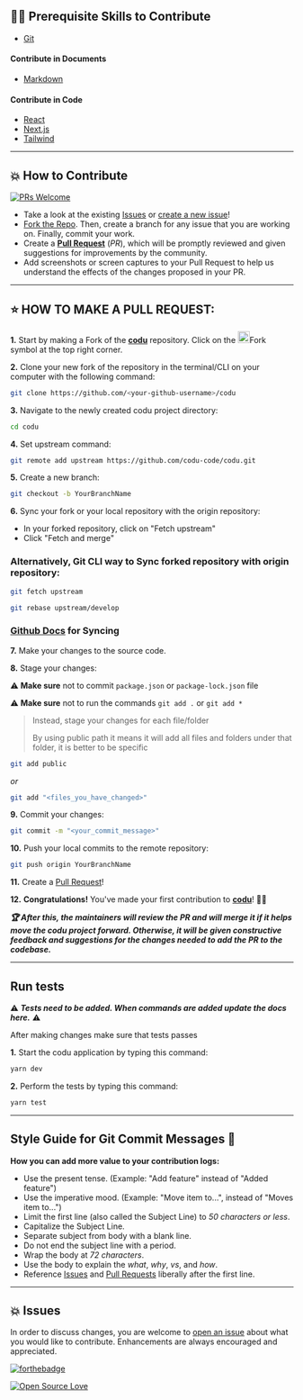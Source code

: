 ## 👨‍💻 Prerequisite Skills to Contribute

- [Git](https://git-scm.com/)

#### Contribute in Documents

- [Markdown](https://www.markdownguide.org/basic-syntax/)

#### Contribute in Code

- [React](https://reactjs.org/)
- [Next.js](https://nextjs.org/)
- [Tailwind](https://tailwindcss.com/)

---

## 💥 How to Contribute

[![PRs Welcome](https://img.shields.io/badge/PRs-welcome-brightgreen.svg?style=flat-square)](https://github.com/codu-code/codu/pulls)

- Take a look at the existing [Issues](https://github.com/codu-code/codu/issues) or [create a new issue](https://github.com/codu-code/codu/issues/new/choose)!
- [Fork the Repo](https://github.com/codu-code/codu/fork). Then, create a branch for any issue that you are working on. Finally, commit your work.
- Create a **[Pull Request](https://github.com/codu-code/codu/compare)** (_PR_), which will be promptly reviewed and given suggestions for improvements by the community.
- Add screenshots or screen captures to your Pull Request to help us understand the effects of the changes proposed in your PR.

---

## ⭐ HOW TO MAKE A PULL REQUEST:

**1.** Start by making a Fork of the [**codu**](https://github.com/codu-code/codu) repository. Click on the <a href="https://github.com/codu-code/codu/fork"><img src="https://i.imgur.com/G4z1kEe.png" height="21" width="21"></a>Fork symbol at the top right corner.

**2.** Clone your new fork of the repository in the terminal/CLI on your computer with the following command:

```bash
git clone https://github.com/<your-github-username>/codu
```

**3.** Navigate to the newly created codu project directory:

```bash
cd codu
```

**4.** Set upstream command:

```bash
git remote add upstream https://github.com/codu-code/codu.git
```

**5.** Create a new branch:

```bash
git checkout -b YourBranchName
```

**6.** Sync your fork or your local repository with the origin repository:

- In your forked repository, click on "Fetch upstream"
- Click "Fetch and merge"

### Alternatively, Git CLI way to Sync forked repository with origin repository:

```bash
git fetch upstream
```

```bash
git rebase upstream/develop
```

### [Github Docs](https://docs.github.com/en/github/collaborating-with-pull-requests/addressing-merge-conflicts/resolving-a-merge-conflict-on-github) for Syncing

**7.** Make your changes to the source code.

**8.** Stage your changes:

⚠️ **Make sure** not to commit `package.json` or `package-lock.json` file

⚠️ **Make sure** not to run the commands `git add .` or `git add *`

> Instead, stage your changes for each file/folder
>
> By using public path it means it will add all files and folders under that folder, it is better to be specific

```bash
git add public
```

_or_

```bash
git add "<files_you_have_changed>"
```

**9.** Commit your changes:

```bash
git commit -m "<your_commit_message>"
```

**10.** Push your local commits to the remote repository:

```bash
git push origin YourBranchName
```

**11.** Create a [Pull Request](https://help.github.com/en/github/collaborating-with-issues-and-pull-requests/creating-a-pull-request)!

**12.** **Congratulations!** You've made your first contribution to [**codu**](https://github.com/codu-code/codu/graphs/contributors)! 🙌🏼

**_:trophy: After this, the maintainers will review the PR and will merge it if it helps move the codu project forward. Otherwise, it will be given constructive feedback and suggestions for the changes needed to add the PR to the codebase._**

---

## Run tests

⚠️ **_Tests need to be added. When commands are added update the docs here._** ⚠️

After making changes make sure that tests passes

**1.** Start the codu application by typing this command:

```bash
yarn dev
```

**2.** Perform the tests by typing this command:

```bash
yarn test
```

---

## Style Guide for Git Commit Messages :memo:

**How you can add more value to your contribution logs:**

- Use the present tense. (Example: "Add feature" instead of "Added feature")
- Use the imperative mood. (Example: "Move item to...", instead of "Moves item to...")
- Limit the first line (also called the Subject Line) to _50 characters or less_.
- Capitalize the Subject Line.
- Separate subject from body with a blank line.
- Do not end the subject line with a period.
- Wrap the body at _72 characters_.
- Use the body to explain the _what_, _why_, _vs_, and _how_.
- Reference [Issues](https://github.com/codu-code/codu/issues) and [Pull Requests](https://github.com/codu-code/codu/pulls) liberally after the first line.

---

## 💥 Issues

In order to discuss changes, you are welcome to [open an issue](https://github.com/codu-code/codu/issues/new/choose) about what you would like to contribute. Enhancements are always encouraged and appreciated.

[![forthebadge](https://forthebadge.com/images/badges/works-on-my-machine.svg)](https://forthebadge.com)

[![Open Source Love](https://badges.frapsoft.com/os/v2/open-source-150x25.png?v=103)](https://github.com/ellerbrock/open-source-badges/)
